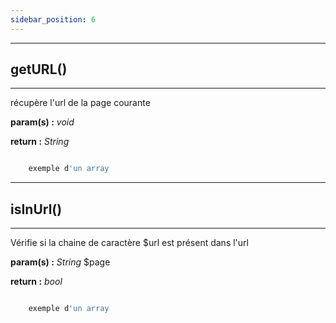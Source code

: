```yaml
---
sidebar_position: 6
---
```


------------------------------------------
## getURL()
------------------------------------------
récupère l'url de la page courante

**param(s) :** *void*

**return :** *String*

```php 

    exemple d'un array 

```

------------------------------------------
## isInUrl()
------------------------------------------
Vérifie si la chaine de caractère $url est présent dans l'url

**param(s) :** *String* $page

**return :** *bool*

```php 

    exemple d'un array 

```
